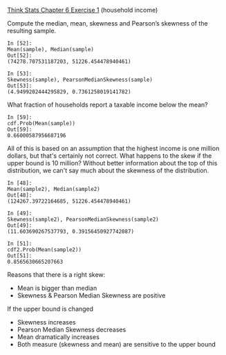 [Think Stats Chapter 6 Exercise 1](http://greenteapress.com/thinkstats2/html/thinkstats2007.html#toc60) (household income)

Compute the median, mean, skewness and Pearson’s skewness of the resulting sample. 
```
In [52]:
Mean(sample), Median(sample)
Out[52]:
(74278.707531187203, 51226.454478940461)

In [53]:
Skewness(sample), PearsonMedianSkewness(sample)
Out[53]:
(4.9499202444295829, 0.7361258019141782)
```

What fraction of households report a taxable income below the mean? 
```
In [59]:
cdf.Prob(Mean(sample))
Out[59]:
0.66000587956687196
```

All of this is based on an assumption that the highest income is one million dollars, but that's certainly not correct. What happens to the skew if the upper bound is 10 million?
Without better information about the top of this distribution, we can't say much about the skewness of the distribution.
```
In [48]:
Mean(sample2), Median(sample2)
Out[48]:
(124267.39722164685, 51226.454478940461)

In [49]:
Skewness(sample2), PearsonMedianSkewness(sample2)
Out[49]:
(11.603690267537793, 0.39156450927742087)

In [51]:
cdf2.Prob(Mean(sample2))
Out[51]:
0.8565630665207663
```

Reasons that there is a right skew:
  - Mean is bigger than median
  - Skewness & Pearson Median Skewness are positive

If the upper bound is changed
  - Skewness increases
  - Pearson Median Skewness decreases
  - Mean dramatically increases 
  - Both measure (skewness and mean) are sensitive to the upper bound
